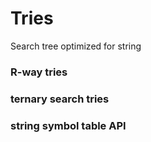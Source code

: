 # Tries
Search tree optimized for string
### R-way tries
### ternary search tries
### string symbol table API